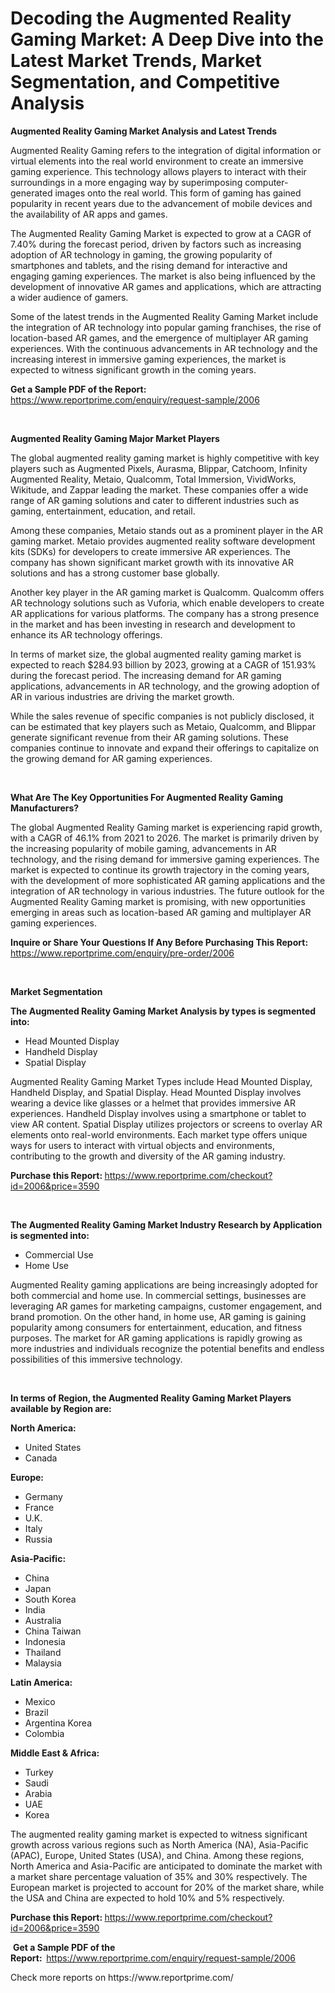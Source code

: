 <p><h1>Decoding the Augmented Reality Gaming Market: A Deep Dive into the Latest Market Trends, Market Segmentation, and Competitive Analysis</h1></p><p><strong>Augmented Reality Gaming Market Analysis and Latest Trends</strong></p>
<p><p>Augmented Reality Gaming refers to the integration of digital information or virtual elements into the real world environment to create an immersive gaming experience. This technology allows players to interact with their surroundings in a more engaging way by superimposing computer-generated images onto the real world. This form of gaming has gained popularity in recent years due to the advancement of mobile devices and the availability of AR apps and games.</p><p>The Augmented Reality Gaming Market is expected to grow at a CAGR of 7.40% during the forecast period, driven by factors such as increasing adoption of AR technology in gaming, the growing popularity of smartphones and tablets, and the rising demand for interactive and engaging gaming experiences. The market is also being influenced by the development of innovative AR games and applications, which are attracting a wider audience of gamers.</p><p>Some of the latest trends in the Augmented Reality Gaming Market include the integration of AR technology into popular gaming franchises, the rise of location-based AR games, and the emergence of multiplayer AR gaming experiences. With the continuous advancements in AR technology and the increasing interest in immersive gaming experiences, the market is expected to witness significant growth in the coming years.</p></p>
<p><strong>Get a Sample PDF of the Report:&nbsp;</strong> <a href="https://www.reportprime.com/enquiry/request-sample/2006">https://www.reportprime.com/enquiry/request-sample/2006</a></p>
<p>&nbsp;</p>
<p><strong>Augmented Reality Gaming Major Market Players</strong></p>
<p><p>The global augmented reality gaming market is highly competitive with key players such as Augmented Pixels, Aurasma, Blippar, Catchoom, Infinity Augmented Reality, Metaio, Qualcomm, Total Immersion, VividWorks, Wikitude, and Zappar leading the market. These companies offer a wide range of AR gaming solutions and cater to different industries such as gaming, entertainment, education, and retail.</p><p>Among these companies, Metaio stands out as a prominent player in the AR gaming market. Metaio provides augmented reality software development kits (SDKs) for developers to create immersive AR experiences. The company has shown significant market growth with its innovative AR solutions and has a strong customer base globally.</p><p>Another key player in the AR gaming market is Qualcomm. Qualcomm offers AR technology solutions such as Vuforia, which enable developers to create AR applications for various platforms. The company has a strong presence in the market and has been investing in research and development to enhance its AR technology offerings.</p><p>In terms of market size, the global augmented reality gaming market is expected to reach $284.93 billion by 2023, growing at a CAGR of 151.93% during the forecast period. The increasing demand for AR gaming applications, advancements in AR technology, and the growing adoption of AR in various industries are driving the market growth.</p><p>While the sales revenue of specific companies is not publicly disclosed, it can be estimated that key players such as Metaio, Qualcomm, and Blippar generate significant revenue from their AR gaming solutions. These companies continue to innovate and expand their offerings to capitalize on the growing demand for AR gaming experiences.</p></p>
<p>&nbsp;</p>
<p><strong>What Are The Key Opportunities For Augmented Reality Gaming Manufacturers?</strong></p>
<p><p>The global Augmented Reality Gaming market is experiencing rapid growth, with a CAGR of 46.1% from 2021 to 2026. The market is primarily driven by the increasing popularity of mobile gaming, advancements in AR technology, and the rising demand for immersive gaming experiences. The market is expected to continue its growth trajectory in the coming years, with the development of more sophisticated AR gaming applications and the integration of AR technology in various industries. The future outlook for the Augmented Reality Gaming market is promising, with new opportunities emerging in areas such as location-based AR gaming and multiplayer AR gaming experiences.</p></p>
<p><strong>Inquire or Share Your Questions If Any Before Purchasing This Report:</strong> <a href="https://www.reportprime.com/enquiry/pre-order/2006">https://www.reportprime.com/enquiry/pre-order/2006</a></p>
<p>&nbsp;</p>
<p><strong>Market Segmentation</strong></p>
<p><strong>The Augmented Reality Gaming Market Analysis by types is segmented into:</strong></p>
<p><ul><li>Head Mounted Display</li><li>Handheld Display</li><li>Spatial Display</li></ul></p>
<p><p>Augmented Reality Gaming Market Types include Head Mounted Display, Handheld Display, and Spatial Display. Head Mounted Display involves wearing a device like glasses or a helmet that provides immersive AR experiences. Handheld Display involves using a smartphone or tablet to view AR content. Spatial Display utilizes projectors or screens to overlay AR elements onto real-world environments. Each market type offers unique ways for users to interact with virtual objects and environments, contributing to the growth and diversity of the AR gaming industry.</p></p>
<p><strong>Purchase this Report:&nbsp;</strong><a href="https://www.reportprime.com/checkout?id=2006&price=3590">https://www.reportprime.com/checkout?id=2006&price=3590</a></p>
<p>&nbsp;</p>
<p><strong>The Augmented Reality Gaming Market Industry Research by Application is segmented into:</strong></p>
<p><ul><li>Commercial Use</li><li>Home Use</li></ul></p>
<p><p>Augmented Reality gaming applications are being increasingly adopted for both commercial and home use. In commercial settings, businesses are leveraging AR games for marketing campaigns, customer engagement, and brand promotion. On the other hand, in home use, AR gaming is gaining popularity among consumers for entertainment, education, and fitness purposes. The market for AR gaming applications is rapidly growing as more industries and individuals recognize the potential benefits and endless possibilities of this immersive technology.</p></p>
<p>&nbsp;</p>
<p><strong>In terms of Region, the Augmented Reality Gaming Market Players available by Region are:</strong></p>
<p>
    <p> <strong> North America: </strong>
        <ul>
            <li>United States</li>
            <li>Canada</li>
        </ul>
        </p> 
    <p> <strong> Europe: </strong>
        <ul>
            <li>Germany</li>
            <li>France</li>
            <li>U.K.</li>
            <li>Italy</li>
            <li>Russia</li>
        </ul>
        </p> 
    <p> <strong> Asia-Pacific: </strong>
        <ul>
            <li>China</li>
            <li>Japan</li>
            <li>South Korea</li>
            <li>India</li>
            <li>Australia</li>
            <li>China Taiwan</li>
            <li>Indonesia</li>
            <li>Thailand</li>
            <li>Malaysia</li>
        </ul>
        </p> 
    <p> <strong> Latin America: </strong>
        <ul>
            <li>Mexico</li>
            <li>Brazil</li>
            <li>Argentina Korea</li>
            <li>Colombia</li>
        </ul>
        </p> 
    <p> <strong> Middle East & Africa: </strong>
        <ul>
            <li>Turkey</li>
            <li>Saudi</li>
            <li>Arabia</li>
            <li>UAE</li>
            <li>Korea</li>
        </ul>
    </p>
    </p>
<p><p>The augmented reality gaming market is expected to witness significant growth across various regions such as North America (NA), Asia-Pacific (APAC), Europe, United States (USA), and China. Among these regions, North America and Asia-Pacific are anticipated to dominate the market with a market share percentage valuation of 35% and 30% respectively. The European market is projected to account for 20% of the market share, while the USA and China are expected to hold 10% and 5% respectively.</p></p>
<p><strong>Purchase this Report: </strong><a href="https://www.reportprime.com/checkout?id=2006&price=3590">https://www.reportprime.com/checkout?id=2006&price=3590</a></p>
<p>&nbsp;<strong>Get a Sample PDF of the Report:&nbsp;&nbsp;</strong><a href="https://www.reportprime.com/enquiry/request-sample/2006">https://www.reportprime.com/enquiry/request-sample/2006</a></p>
<p><strong></strong></p>
<p>Check more reports on https://www.reportprime.com/</p>